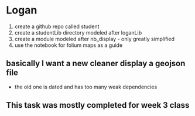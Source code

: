 # Logan

1. create a github repo called student
2. create a studentLib directory modeled after loganLib
3. create a module modeled after nb_display - only greatly simplified
4. use the notebook for folium maps as a guide

## basically I want a new cleaner display a geojson file 

- the old one is dated and has too many weak dependencies

## This task was mostly completed for week 3 class
